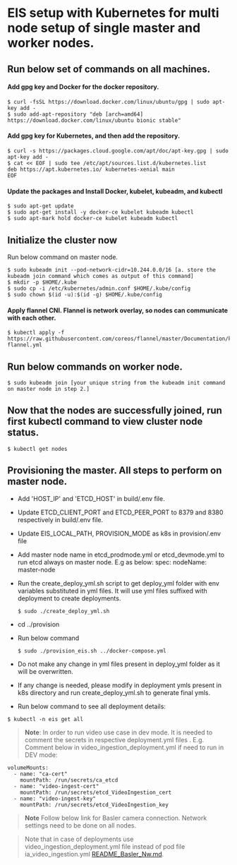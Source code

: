 # EIS setup with Kubernetes for multi node setup of single master and worker nodes.

## Run below set of commands on all machines.
#### Add gpg key and Docker for the docker repository.
```
$ curl -fsSL https://download.docker.com/linux/ubuntu/gpg | sudo apt-key add -
$ sudo add-apt-repository "deb [arch=amd64] https://download.docker.com/linux/ubuntu bionic stable"
```
#### Add gpg key for Kubernetes, and then add the repository.
```
$ curl -s https://packages.cloud.google.com/apt/doc/apt-key.gpg | sudo apt-key add -
$ cat << EOF | sudo tee /etc/apt/sources.list.d/kubernetes.list
deb https://apt.kubernetes.io/ kubernetes-xenial main
EOF
```
#### Update the packages and Install Docker, kubelet, kubeadm, and kubectl
```
$ sudo apt-get update
$ sudo apt-get install -y docker-ce kubelet kubeadm kubectl
$ sudo apt-mark hold docker-ce kubelet kubeadm kubectl
```
## Initialize the cluster now 
Run below command on master node.
```
$ sudo kubeadm init --pod-network-cidr=10.244.0.0/16 [a. store the kubeadm join command which comes as output of this command]
$ mkdir -p $HOME/.kube
$ sudo cp -i /etc/kubernetes/admin.conf $HOME/.kube/config
$ sudo chown $(id -u):$(id -g) $HOME/.kube/config
```
#### Apply flannel CNI. Flannel is network overlay, so nodes can communicate with each other.
```
$ kubectl apply -f https://raw.githubusercontent.com/coreos/flannel/master/Documentation/kube-flannel.yml
```
## Run below commands on worker node.
```
$ sudo kubeadm join [your unique string from the kubeadm init command on master node in step 2.]
```
## Now that the nodes are successfully joined, run first kubectl command to view cluster node status.
```
$ kubectl get nodes
```
## Provisioning the master. All steps to perform on master node.
   * Add 'HOST_IP' and 'ETCD_HOST' in build/.env file.
   * Update ETCD_CLIENT_PORT and ETCD_PEER_PORT to 8379 and 8380 respectively in build/.env file.
   * Update EIS_LOCAL_PATH, PROVISION_MODE as k8s in provision/.env file
   * Add master node name in etcd_prodmode.yml or etcd_devmode.yml to run etcd always on master node.
     E.g as below:
     spec:
     nodeName: master-node
   * Run the create_deploy_yml.sh script to get deploy_yml folder with env variables substituted in yml files. It will use yml files suffixed with deployment to create deployments.

      ```
      $ sudo ./create_deploy_yml.sh 
      ```
   * cd ../provision
   * Run below command 
      ```
      $ sudo ./provision_eis.sh ../docker-compose.yml
      ```
   * Do not make any change in yml files present in deploy_yml folder as it will be overwritten.
   * If any change is needed, please modify in deployment ymls present in k8s directory and run create_deploy_yml.sh to generate final ymls.
   * Run below command to see all deployment details:
   ```
   $ kubectl -n eis get all
   ```
> **Note**: In order to run video use case in dev mode. It is needed to comment the secrets in respective deployment.yml files . E.g. Comment below in video_ingestion_deployment.yml if need to run in DEV mode:
   ```
   volumeMounts:
     - name: "ca-cert"
       mountPath: /run/secrets/ca_etcd
     - name: "video-ingest-cert"
       mountPath: /run/secrets/etcd_VideoIngestion_cert
     - name: "video-ingest-key"
       mountPath: /run/secrets/etcd_VideoIngestion_key
   ```
> **Note** Follow below link for Basler camera connection. Network settings need to be done on all nodes.

> Note that in case of deployments use video_ingestion_deployment.yml file instead of pod file ia_video_ingestion.yml
> [README_Basler_Nw.md](README_Basler_Nw.md).
